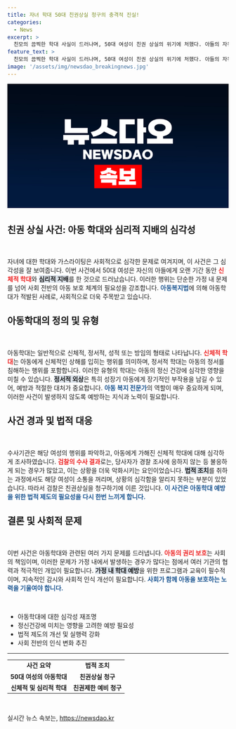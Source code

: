 ```yaml
---
title: 자녀 학대 50대 친권상실 청구의 충격적 진실!
categories:
  - News
excerpt: >
  친모의 끔찍한 학대 사실이 드러나며, 50대 여성이 친권 상실의 위기에 처했다. 아들의 자유를 억압하고 지속적인 신체적, 심리적 학대를 저지른 혐의로 검찰이 친권 상실 청구를 결정했다.
feature_text: >
  친모의 끔찍한 학대 사실이 드러나며, 50대 여성이 친권 상실의 위기에 처했다. 아들의 자유를 억압하고 지속적인 신체적, 심리적 학대를 저지른 혐의로 검찰이 친권 상실 청구를 결정했다.
image: '/assets/img/newsdao_breakingnews.jpg'
---
```


<p><img src="/assets/img/newsdao_breakingnews.jpg" alt="ontimetimes 속보" /></p>

<h2 data-ke-size="size26">친권 상실 사건: 아동 학대와 심리적 지배의 심각성</h2>

<p data-ke-size="size16">&nbsp;</p>

<p>자녀에 대한 학대와 가스라이팅은 사회적으로 심각한 문제로 여겨지며, 이 사건은 그 심각성을 잘 보여줍니다. 이번 사건에서 50대 여성은 자신의 아들에게 오랜 기간 동안 <b><span style="color: #ee2323;">신체적 학대</span></b>와 <b><span style="background-color: #21538527;">심리적 지배</span></b>를 한 것으로 드러났습니다. 이러한 행위는 단순한 가정 내 문제를 넘어 사회 전반의 아동 보호 체계의 필요성을 강조합니다. <b><span style="color: #1a5490;">아동복지법</span></b>에 의해 아동학대가 적발된 사례로, 사회적으로 더욱 주목받고 있습니다.</p>

<h2 data-ke-size="size26">아동학대의 정의 및 유형</h2>

<p data-ke-size="size16">&nbsp;</p>

<p>아동학대는 일반적으로 신체적, 정서적, 성적 또는 방임의 형태로 나타납니다. <b><span style="color: #ee2323;">신체적 학대</span></b>는 아동에게 신체적인 상해를 입히는 행위를 의미하며, 정서적 학대는 아동의 정서를 침해하는 행위를 포함합니다. 이러한 유형의 학대는 아동의 정신 건강에 심각한 영향을 미칠 수 있습니다. <b><span style="background-color: #21538527;">정서적 외상</span></b>은 특히 성장기 아동에게 장기적인 부작용을 남길 수 있어, 예방과 적절한 대처가 중요합니다. <b><span style="color: #1a5490;">아동 복지 전문가</span></b>의 역할이 매우 중요하게 되며, 이러한 사건이 발생하지 않도록 예방하는 지식과 노력이 필요합니다.</p>

<h2 data-ke-size="size26">사건 경과 및 법적 대응</h2>

<p data-ke-size="size16">&nbsp;</p>

<p>수사기관은 해당 여성의 행위를 파악하고, 아동에게 가해진 신체적 학대에 대해 심각하게 조사하였습니다. <b><span style="color: #ee2323;">검찰의 수사 결과</span></b>로는, 당사자가 경찰 조사에 응하지 않는 등 불응하게 되는 경우가 많았고, 이는 상황을 더욱 악화시키는 요인이었습니다. <b><span style="background-color: #21538527;">법적 조치</span></b>를 취하는 과정에서도 해당 여성이 소통을 꺼리며, 상황의 심각함을 알리지 못하는 부분이 있었습니다. 따라서 검찰은 친권상실을 청구하기에 이른 것입니다. <b><span style="color: #1a5490;">이 사건은 아동학대 예방을 위한 법적 제도의 필요성을 다시 한번 느끼게 합니다.</span></b></p>

<h2 data-ke-size="size26">결론 및 사회적 문제</h2>

<p data-ke-size="size16">&nbsp;</p>

<p>이번 사건은 아동학대와 관련된 여러 가지 문제를 드러냅니다. <b><span style="color: #ee2323;">아동의 권리 보호</span></b>는 사회의 책임이며, 이러한 문제가 가정 내에서 발생하는 경우가 많다는 점에서 여러 기관의 협력과 적극적인 개입이 필요합니다. <b><span style="background-color: #21538527;">가정 내 학대 예방</span></b>을 위한 프로그램과 교육이 필수적이며, 지속적인 감시와 사회적 인식 개선이 필요합니다. <b><span style="color: #1a5490;">사회가 함께 아동을 보호하는 노력을 기울여야 합니다.</span></b></p>

<p data-ke-size="size16">&nbsp;</p>

<ul>
    <li>아동학대에 대한 심각성 재조명</li>
    <li>정신건강에 미치는 영향을 고려한 예방 필요성</li>
    <li>법적 제도의 개선 및 실행력 강화</li>
    <li>사회 전반의 인식 변화 추진</li>
</ul>

<hr>

<table style="width: 100%;">
    <tr>
        <td style="text-align: center; height: 17px;"><b>사건 요약</b></td>
        <td style="text-align: center; height: 17px;"><b>법적 조치</b></td>
    </tr>
    <tr>
        <td style="text-align: center; height: 17px;"><b>50대 여성의 아동학대</b></td>
        <td style="text-align: center; height: 17px;"><b>친권상실 청구</b></td>
    </tr>
    <tr>
        <td style="text-align: center; height: 17px;"><b>신체적 및 심리적 학대</b></td>
        <td style="text-align: center; height: 17px;"><b>친권제한 예비 청구</b></td>
    </tr>
</table>

<p data-ke-size="size16">&nbsp;</p>
실시간 뉴스 속보는, <a href="https://newsdao.kr" rel="dofollow">https://newsdao.kr</a>


